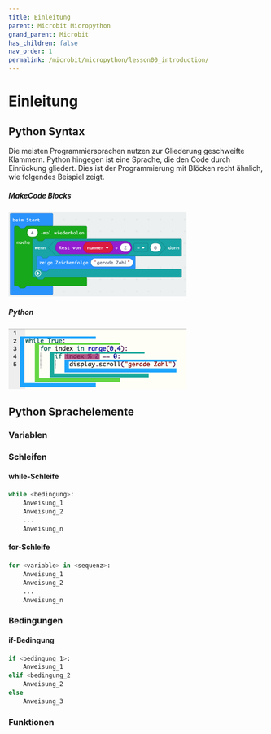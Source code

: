 ```yaml
---
title: Einleitung
parent: Microbit Micropython
grand_parent: Microbit
has_children: false
nav_order: 1
permalink: /microbit/micropython/lesson00_introduction/
---
```


# Einleitung

## Python Syntax

Die meisten Programmiersprachen nutzen zur Gliederung geschweifte Klammern. Python hingegen ist eine Sprache, die den Code durch Einrückung gliedert. Dies ist der Programmierung mit Blöcken recht ähnlich, wie folgendes Beispiel zeigt.

##### MakeCode Blocks

<img src="./makecode.png" width="350px"/>

##### Python

<img src="./python.png" width="350px"/>

## Python Sprachelemente

### Variablen



### Schleifen

#### while-Schleife

```python
while <bedingung>:
    Anweisung_1
    Anweisung_2
    ...
    Anweisung_n
````

#### for-Schleife

```python
for <variable> in <sequenz>:
    Anweisung_1
    Anweisung_2
    ...
    Anweisung_n
```

### Bedingungen

#### if-Bedingung

```python
if <bedingung_1>:
    Anweisung_1
elif <bedingung_2
    Anweisung_2
else
    Anweisung_3
```

### Funktionen